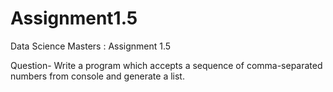 # Assignment1.5
Data Science Masters : Assignment 1.5

Question-
Write a program which accepts a sequence of comma-separated numbers from console and generate a list.
